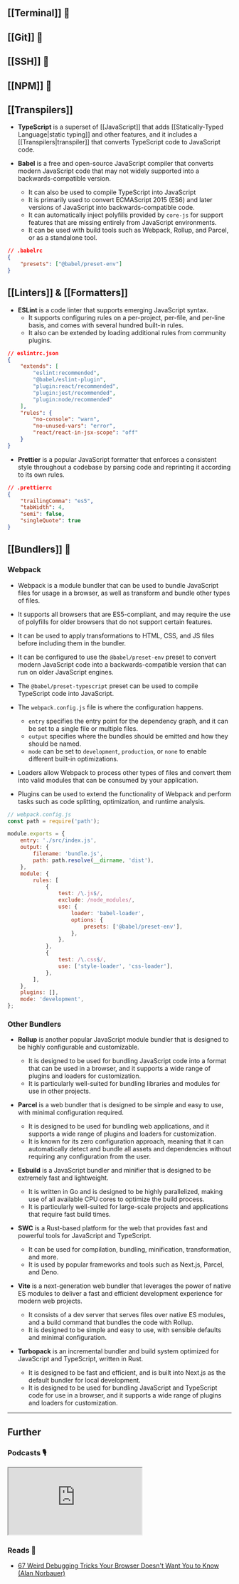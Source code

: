 ## [[Terminal]] 📄

## [[Git]] 📄

## [[SSH]] 📄

## [[NPM]] 📄

## [[Transpilers]]

- **TypeScript** is a superset of [[JavaScript]] that adds [[Statically-Typed Language|static typing]] and other features, and it includes a [[Transpilers|transpiler]] that converts TypeScript code to JavaScript code.

- **Babel** is a free and open-source JavaScript compiler that converts modern JavaScript code that may not widely supported into a backwards-compatible version.
    - It can also be used to compile TypeScript into JavaScript
    - It is primarily used to convert ECMAScript 2015 (ES6) and later versions of JavaScript into backwards-compatible code.
    - It can automatically inject polyfills provided by `core-js` for support features that are missing entirely from JavaScript environments.
    - It can be used with build tools such as Webpack, Rollup, and Parcel, or as a standalone tool.

```json
// .babelrc
{
    "presets": ["@babel/preset-env"]
}
```

## [[Linters]] & [[Formatters]]

-  **ESLint** is a code linter that supports emerging JavaScript syntax.
    - It supports configuring rules on a per-project, per-file, and per-line basis, and comes with several hundred built-in rules. 
    - It also can be extended by loading additional rules from community plugins.

```json
// eslintrc.json
{
    "extends": [
        "eslint:recommended",
        "@babel/eslint-plugin",
        "plugin:react/recommended",
        "plugin:jest/recommended",
        "plugin:node/recommended"
    ],
    "rules": {
        "no-console": "warn",
        "no-unused-vars": "error",
        "react/react-in-jsx-scope": "off"
    }
}
```

- **Prettier** is a popular JavaScript formatter that enforces a consistent style throughout a codebase by parsing code and reprinting it according to its own rules.

```json
// .prettierrc
{
    "trailingComma": "es5",
    "tabWidth": 4,
    "semi": false,
    "singleQuote": true
}
```

## [[Bundlers]] 📄

### Webpack

- Webpack is a module bundler that can be used to bundle JavaScript files for usage in a browser, as well as transform and bundle other types of files.
- It supports all browsers that are ES5-compliant, and may require the use of polyfills for older browsers that do not support certain features.
- It can be used to apply transformations to HTML, CSS, and JS files before including them in the bundler.
- It can be configured to use the `@babel/preset-env` preset to convert modern JavaScript code into a backwards-compatible version that can run on older JavaScript engines.
- The `@babel/preset-typescript` preset can be used to compile TypeScript code into JavaScript.

- The `webpack.config.js` file is where the configuration happens.
    - `entry` specifies the entry point for the dependency graph, and it can be set to a single file or multiple files.
    - `output` specifies where the bundles should be emitted and how they should be named.
    - `mode` can be set to `development`, `production`, or `none` to enable different built-in optimizations.
- Loaders allow Webpack to process other types of files and convert them into valid modules that can be consumed by your application.
- Plugins can be used to extend the functionality of Webpack and perform tasks such as code splitting, optimization, and runtime analysis.

```js
// webpack.config.js
const path = require('path');

module.exports = {
    entry: './src/index.js',
    output: {
        filename: 'bundle.js',
        path: path.resolve(__dirname, 'dist'),
    },
    module: {
        rules: [
            {
                test: /\.js$/,
                exclude: /node_modules/,
                use: {
                    loader: 'babel-loader',
                    options: {
                        presets: ['@babel/preset-env'],
                    },
                },
            },
            {
                test: /\.css$/,
                use: ['style-loader', 'css-loader'],
            },
        ],
    },
    plugins: [],
    mode: 'development',
};

```

### Other Bundlers

- **Rollup** is another popular JavaScript module bundler that is designed to be highly configurable and customizable. 
    - It is designed to be used for bundling JavaScript code into a format that can be used in a browser, and it supports a wide range of plugins and loaders for customization. 
    - It is particularly well-suited for bundling libraries and modules for use in other projects.

- **Parcel** is a web bundler that is designed to be simple and easy to use, with minimal configuration required. 
    - It is designed to be used for bundling web applications, and it supports a wide range of plugins and loaders for customization.
    - It is known for its zero configuration approach, meaning that it can automatically detect and bundle all assets and dependencies without requiring any configuration from the user.

- **Esbuild** is a JavaScript bundler and minifier that is designed to be extremely fast and lightweight. 
    - It is written in Go and is designed to be highly parallelized, making use of all available CPU cores to optimize the build process. 
    - It is particularly well-suited for large-scale projects and applications that require fast build times.

- **SWC** is a Rust-based platform for the web that provides fast and powerful tools for JavaScript and TypeScript.
    - It can be used for compilation, bundling, minification, transformation, and more.
    - It is used by popular frameworks and tools such as Next.js, Parcel, and Deno.

- **Vite** is a next-generation web bundler that leverages the power of native ES modules to deliver a fast and efficient development experience for modern web projects. 
    - It consists of a dev server that serves files over native ES modules, and a build command that bundles the code with Rollup.
    - It is designed to be simple and easy to use, with sensible defaults and minimal configuration.

- **Turbopack** is an incremental bundler and build system optimized for JavaScript and TypeScript, written in Rust. 
    - It is designed to be fast and efficient, and is built into Next.js as the default bundler for local development. 
    - It is designed to be used for bundling JavaScript and TypeScript code for use in a browser, and it supports a wide range of plugins and loaders for customization.

---
## Further

### Podcasts 🎙

<iframe src='https://podverse.fm/embed/player?episodeId=CIW8GYmDGM' title='Podverse Embed Player' class='pv-embed-player'>Syntax - How to Get Better at Debugging</iframe>

### Reads 📄

- [67 Weird Debugging Tricks Your Browser Doesn't Want You to Know (Alan Norbauer)](https://alan.norbauer.com/articles/browser-debugging-tricks)